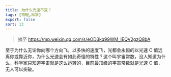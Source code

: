 ```yaml
---
title: 为什么光速不变？
tags: [物理,科学]
export: false
sort: 13
---
```


> 摘至 https://mp.weixin.qq.com/s/eOD3kq99WM_IEQV2gzQ8bA

至于为什么无论你向哪个方向飞，以多快的速度飞，光都会永恒的以光速 C 值远离你或靠近你，为什么光速会有如此奇怪的特性？这个叫宇宙常数，没人知道为什么，科学家只知道宇宙就是这么运转的，目前最顶级的宇宙常数就是光速 C 值，无人可以突破。
